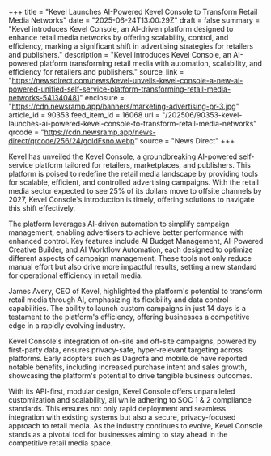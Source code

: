 +++
title = "Kevel Launches AI-Powered Kevel Console to Transform Retail Media Networks"
date = "2025-06-24T13:00:29Z"
draft = false
summary = "Kevel introduces Kevel Console, an AI-driven platform designed to enhance retail media networks by offering scalability, control, and efficiency, marking a significant shift in advertising strategies for retailers and publishers."
description = "Kevel introduces Kevel Console, an AI-powered platform transforming retail media with automation, scalability, and efficiency for retailers and publishers."
source_link = "https://newsdirect.com/news/kevel-unveils-kevel-console-a-new-ai-powered-unified-self-service-platform-transforming-retail-media-networks-541340481"
enclosure = "https://cdn.newsramp.app/banners/marketing-advertising-pr-3.jpg"
article_id = 90353
feed_item_id = 16068
url = "/202506/90353-kevel-launches-ai-powered-kevel-console-to-transform-retail-media-networks"
qrcode = "https://cdn.newsramp.app/news-direct/qrcode/256/24/goldFsno.webp"
source = "News Direct"
+++

<p>Kevel has unveiled the Kevel Console, a groundbreaking AI-powered self-service platform tailored for retailers, marketplaces, and publishers. This platform is poised to redefine the retail media landscape by providing tools for scalable, efficient, and controlled advertising campaigns. With the retail media sector expected to see 25% of its dollars move to offsite channels by 2027, Kevel Console's introduction is timely, offering solutions to navigate this shift effectively.</p><p>The platform leverages AI-driven automation to simplify campaign management, enabling advertisers to achieve better performance with enhanced control. Key features include AI Budget Management, AI-Powered Creative Builder, and AI Workflow Automation, each designed to optimize different aspects of campaign management. These tools not only reduce manual effort but also drive more impactful results, setting a new standard for operational efficiency in retail media.</p><p>James Avery, CEO of Kevel, highlighted the platform's potential to transform retail media through AI, emphasizing its flexibility and data control capabilities. The ability to launch custom campaigns in just 14 days is a testament to the platform's efficiency, offering businesses a competitive edge in a rapidly evolving industry.</p><p>Kevel Console's integration of on-site and off-site campaigns, powered by first-party data, ensures privacy-safe, hyper-relevant targeting across platforms. Early adopters such as Dagrofa and mobile.de have reported notable benefits, including increased purchase intent and sales growth, showcasing the platform's potential to drive tangible business outcomes.</p><p>With its API-first, modular design, Kevel Console offers unparalleled customization and scalability, all while adhering to SOC 1 & 2 compliance standards. This ensures not only rapid deployment and seamless integration with existing systems but also a secure, privacy-focused approach to retail media. As the industry continues to evolve, Kevel Console stands as a pivotal tool for businesses aiming to stay ahead in the competitive retail media space.</p>